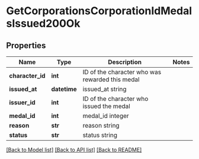 # GetCorporationsCorporationIdMedalsIssued200Ok

## Properties
Name | Type | Description | Notes
------------ | ------------- | ------------- | -------------
**character_id** | **int** | ID of the character who was rewarded this medal | 
**issued_at** | **datetime** | issued_at string | 
**issuer_id** | **int** | ID of the character who issued the medal | 
**medal_id** | **int** | medal_id integer | 
**reason** | **str** | reason string | 
**status** | **str** | status string | 

[[Back to Model list]](../README.md#documentation-for-models) [[Back to API list]](../README.md#documentation-for-api-endpoints) [[Back to README]](../README.md)


